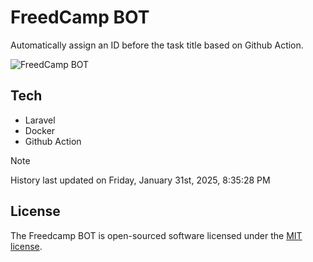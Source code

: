 # FreedCamp BOT

Automatically assign an ID before the task title based on Github Action.

![FreedCamp BOT](https://repository-images.githubusercontent.com/737932867/7d34798b-2680-471c-b089-a78a718d3d6a)

## Tech

- Laravel
- Docker
- Github Action

> [!NOTE]  
> History last updated on Friday, January 31st, 2025, 8:35:28 PM

## License

The Freedcamp BOT is open-sourced software licensed under the [MIT license](https://opensource.org/licenses/MIT).
